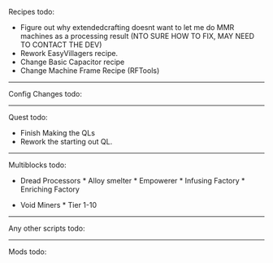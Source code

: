 Recipes todo:
* Figure out why extendedcrafting doesnt want to let me do MMR machines as a processing result (NTO SURE HOW TO FIX, MAY NEED TO CONTACT THE DEV)
* Rework EasyVillagers recipe.
* Change Basic Capacitor recipe
* Change Machine Frame Recipe (RFTools)



* * * 

Config Changes todo:



* * * 

Quest todo:
* Finish Making the QLs
* Rework the starting out QL.


* * * 

Multiblocks todo:
* Dread Processors
        * Alloy smelter
        * Empowerer
        * Infusing Factory
        * Enriching Factory

* Void Miners
        * Tier 1-10

        
* * * 

Any other scripts todo:



* * * 

Mods todo:


